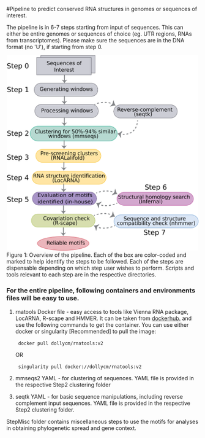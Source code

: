 #Pipeline to predict conserved RNA structures in genomes or sequences of interest.

The pipeline is in 6-7 steps starting from input of sequences. This can either be entire genomes or sequences of choice (eg. UTR regions, RNAs from transcriptomes). Please make sure the sequences are in the DNA format (no 'U'), if starting from step 0. 

<div align="center">
<img src="pipeline.png", width="500px">
</div>
Figure 1: Overview of the pipeline. Each of the box are color-coded and marked to help identify the steps to be followed. Each of the steps are dispensable depending on which step user wishes to perform. Scripts and tools relevant to each step are in the respective directories.


### For the entire pipeline, following containers and environments files will be easy to use.

1. rnatools Docker file -  easy access to tools like Vienna RNA package, LocARNA, R-scape and HMMER. It can be taken from [dockerhub.](https://hub.docker.com/r/dollycm/rnatools) and use the following commands to get the container. 
 You can use either docker or singularity [Recommended] to pull the image:

        docker pull dollycm/rnatools:v2
        
     OR

        singularity pull docker://dollycm/rnatools:v2

2. mmseqs2 YAML - for clustering of sequences. YAML file is provided in the respective Step2 clustering folder

3. seqtk YAML - for basic sequence manipulations, including reverse complement input sequences. YAML file is provided in the respective Step2 clustering folder.

StepMisc folder contains miscellaneous steps to use the motifs for analyses in obtaining phylogenetic spread and gene context.